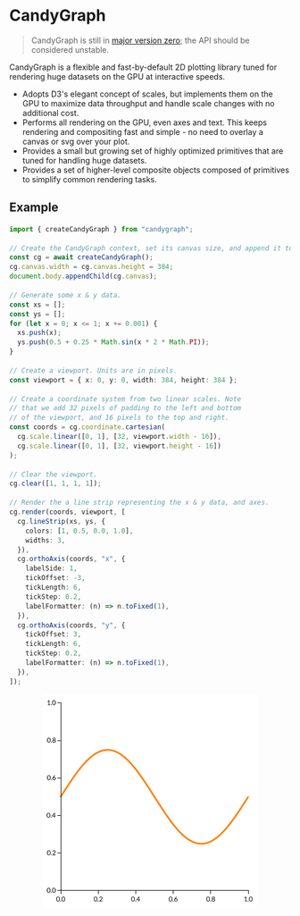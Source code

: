 # CandyGraph

> CandyGraph is still in [major version zero](https://semver.org/#spec-item-4); the API should be considered unstable.

CandyGraph is a flexible and fast-by-default 2D plotting library tuned for rendering huge datasets on the GPU at interactive speeds.

- Adopts D3's elegant concept of scales, but implements them on the GPU to maximize data throughput and handle scale changes with no additional cost.
- Performs all rendering on the GPU, even axes and text. This keeps rendering and compositing fast and simple - no need to overlay a canvas or svg over your plot.
- Provides a small but growing set of highly optimized primitives that are tuned for handling huge datasets.
- Provides a set of higher-level composite objects composed of primitives to simplify common rendering tasks.

## Example

```ts
import { createCandyGraph } from "candygraph";

// Create the CandyGraph context, set its canvas size, and append it to the document.
const cg = await createCandyGraph();
cg.canvas.width = cg.canvas.height = 384;
document.body.appendChild(cg.canvas);

// Generate some x & y data.
const xs = [];
const ys = [];
for (let x = 0; x <= 1; x += 0.001) {
  xs.push(x);
  ys.push(0.5 + 0.25 * Math.sin(x * 2 * Math.PI));
}

// Create a viewport. Units are in pixels.
const viewport = { x: 0, y: 0, width: 384, height: 384 };

// Create a coordinate system from two linear scales. Note
// that we add 32 pixels of padding to the left and bottom
// of the viewport, and 16 pixels to the top and right.
const coords = cg.coordinate.cartesian(
  cg.scale.linear([0, 1], [32, viewport.width - 16]),
  cg.scale.linear([0, 1], [32, viewport.height - 16])
);

// Clear the viewport.
cg.clear([1, 1, 1, 1]);

// Render the a line strip representing the x & y data, and axes.
cg.render(coords, viewport, [
  cg.lineStrip(xs, ys, {
    colors: [1, 0.5, 0.0, 1.0],
    widths: 3,
  }),
  cg.orthoAxis(coords, "x", {
    labelSide: 1,
    tickOffset: -3,
    tickLength: 6,
    tickStep: 0.2,
    labelFormatter: (n) => n.toFixed(1),
  }),
  cg.orthoAxis(coords, "y", {
    tickOffset: 3,
    tickLength: 6,
    tickStep: 0.2,
    labelFormatter: (n) => n.toFixed(1),
  }),
]);
```

<div style="text-align:center"><img src="media/simple-plot.png" /></div>
